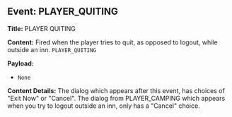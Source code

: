 ## Event: PLAYER_QUITING

**Title:** PLAYER QUITING

**Content:**
Fired when the player tries to quit, as opposed to logout, while outside an inn.
`PLAYER_QUITING`

**Payload:**
- `None`

**Content Details:**
The dialog which appears after this event, has choices of "Exit Now" or "Cancel".
The dialog from PLAYER_CAMPING which appears when you try to logout outside an inn, only has a "Cancel" choice.